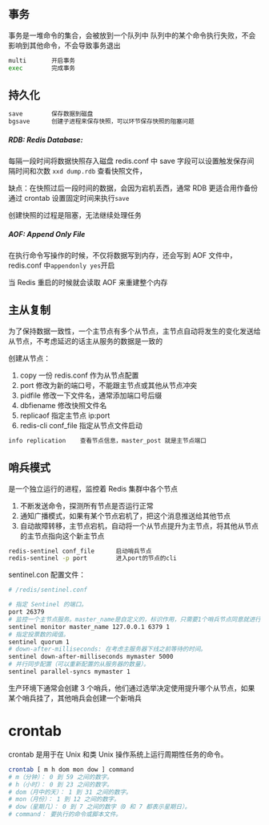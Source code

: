 ## 事务

事务是一堆命令的集合，会被放到一个队列中
队列中的某个命令执行失败，不会影响到其他命令，不会导致事务退出

```sh
multi       开启事务
exec        完成事务
```

## 持久化

```sh
save        保存数据到磁盘
bgsave      创建子进程来保存快照，可以环节保存快照的阻塞问题
```

##### RDB: Redis Database:

每隔一段时间将数据快照存入磁盘
redis.conf 中 save 字段可以设置触发保存间隔时间和次数
`xxd dump.rdb` 查看快照文件，

缺点：在快照过后一段时间的数据，会因为宕机丢西，通常 RDB 更适合用作备份
通过 crontab 设置固定时间来执行`save`

创建快照的过程是阻塞，无法继续处理任务

##### AOF: Append Only File

在执行命令写操作的时候，不仅将数据写到内存，还会写到 AOF 文件中，redis.conf 中`appendonly yes`开启

当 Redis 重启的时候就会读取 AOF 来重建整个内存

## 主从复制

为了保持数据一致性，一个主节点有多个从节点，主节点自动将发生的变化发送给从节点，不考虑延迟的话主从服务的数据是一致的

创建从节点：

1. copy 一份 redis.conf 作为从节点配置
2. port 修改为新的端口号，不能跟主节点或其他从节点冲突
3. pidfile 修改一下文件名，通常添加端口号后缀
4. dbfiename 修改快照文件名
5. replicaof 指定主节点 ip:port
6. redis-cli conf_file 指定从节点文件启动

```sh
info replication    查看节点信息，master_post 就是主节点端口
```

## 哨兵模式

是一个独立运行的进程，监控着 Redis 集群中各个节点

1. 不断发送命令，探测所有节点是否运行正常
2. 通知广播模式，如果有某个节点宕机了，把这个消息推送给其他节点
3. 自动故障转移，主节点宕机，自动将一个从节点提升为主节点，将其他从节点的主节点指向这个新主节点

```sh
redis-sentinel conf_file      启动哨兵节点
redis-sentinel -p port        进入port的节点的cli
```

sentinel.con 配置文件：

```sh
# /redis/sentinel.conf

# 指定 Sentinel 的端口。
port 26379
# 监控一个主节点服务。master_name是自定义的，标识作用，只需要1个哨兵节点同意就进行故障转移
sentinel monitor master_name 127.0.0.1 6379 1
# 指定投票数的阈值。
sentinel quorum 1
# down-after-milliseconds: 在考虑主服务器下线之前等待的时间。
sentinel down-after-milliseconds mymaster 5000
# 并行同步配置（可以重新配置的从服务器的数量）。
sentinel parallel-syncs mymaster 1

```

生产环境下通常会创建 3 个哨兵，他们通过选举决定使用提升哪个从节点，如果某个哨兵挂了，其他哨兵会创建一个新哨兵

# crontab

crontab 是用于在 Unix 和类 Unix 操作系统上运行周期性任务的命令。

```sh
crontab [ m h dom mon dow ] command
# m（分钟）： 0 到 59 之间的数字。
# h（小时）： 0 到 23 之间的数字。
# dom（月中的天）： 1 到 31 之间的数字。
# mon（月份）： 1 到 12 之间的数字。
# dow（星期几）： 0 到 7 之间的数字（0 和 7 都表示星期日）。
# command： 要执行的命令或脚本文件。
```
